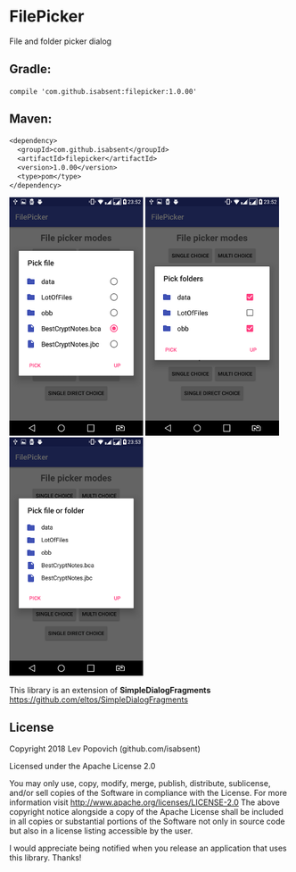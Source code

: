 # FilePicker
File and folder picker dialog

## Gradle:

  `compile 'com.github.isabsent:filepicker:1.0.00'`

## Maven:

    <dependency>
      <groupId>com.github.isabsent</groupId>
      <artifactId>filepicker</artifactId>
      <version>1.0.00</version>
      <type>pom</type>
    </dependency>


![Pic. 2](https://github.com/isabsent/FilePicker/blob/master/screenshot/Screenshot_02.png)
![Pic. 3](https://github.com/isabsent/FilePicker/blob/master/screenshot/Screenshot_03.png)
![Pic. 4](https://github.com/isabsent/FilePicker/blob/master/screenshot/Screenshot_04.png)

This library is an extension of **SimpleDialogFragments** https://github.com/eltos/SimpleDialogFragments

## License

Copyright 2018 Lev Popovich (github.com/isabsent)

Licensed under the Apache License 2.0

You may only use, copy, modify, merge, publish, distribute, sublicense, and/or sell copies of the Software in compliance with the License. For more information visit http://www.apache.org/licenses/LICENSE-2.0
The above copyright notice alongside a copy of the Apache License shall be included in all copies or substantial portions of the Software not only in source code but also in a license listing accessible by the user.

I would appreciate being notified when you release an application that uses this library. Thanks!
